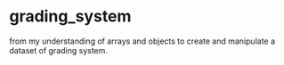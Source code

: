 # grading_system
from my understanding of arrays and objects to create and manipulate a dataset of grading system.
